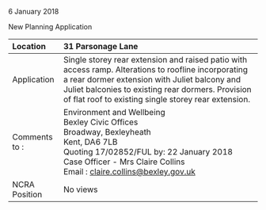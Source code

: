 6 January 2018

New Planning Application

| Location          | 31 Parsonage Lane                                                                                                                                                                                                                                                 |
| :---------------- | :---------------------------------------------------------------------------------------------------------------------------------------------------------------------------------------------------------------------------------------------------------------- |
| Application       | Single storey rear extension and raised patio with access ramp. Alterations to roofline incorporating a rear dormer extension with Juliet balcony and Juliet balconies to existing rear dormers. Provision of flat roof to existing single storey rear extension. |
| Comments <br>to : | Environment and Wellbeing <br>Bexley Civic Offices <br>Broadway, Bexleyheath <br>Kent, DA6 7LB <br>Quoting 17/02852/FUL by: 22 January 2018 <br>Case Officer - Mrs Claire Collins <br>Email : [claire.collins@bexley.gov.uk](mailto:claire.collins@bexley.gov.uk) |
| NCRA Position     | No views                                                                                                                                                                                                                                                          |
